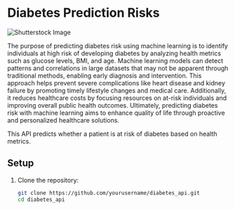# Diabetes Prediction Risks

![Shutterstock Image](https://www.uhhc.co.nz/wp-content/uploads/2018/12/shutterstock_571889917.jpg)

The purpose of predicting diabetes risk using machine learning is to identify individuals at high risk of developing diabetes by analyzing health metrics such as glucose levels, BMI, and age. Machine learning models can detect patterns and correlations in large datasets that may not be apparent through traditional methods, enabling early diagnosis and intervention. This approach helps prevent severe complications like heart disease and kidney failure by promoting timely lifestyle changes and medical care. Additionally, it reduces healthcare costs by focusing resources on at-risk individuals and improving overall public health outcomes. Ultimately, predicting diabetes risk with machine learning aims to enhance quality of life through proactive and personalized healthcare solutions.

This API predicts whether a patient is at risk of diabetes based on health metrics.

## Setup

1. Clone the repository:
   ```bash
   git clone https://github.com/yourusername/diabetes_api.git
   cd diabetes_api
   ```
